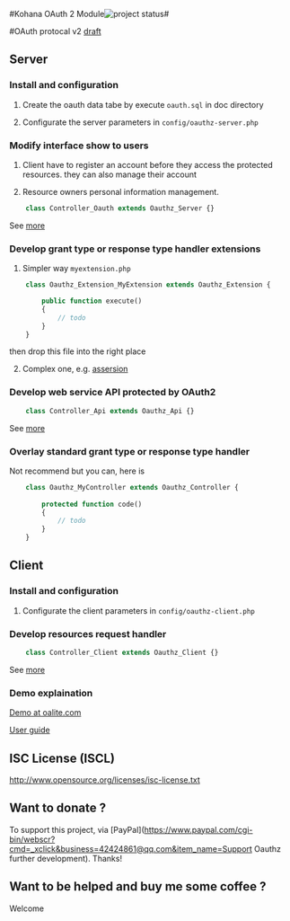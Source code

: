 #Kohana OAuth 2 Module![project status](http://stillmaintained.com/Yahasana/kohana-oauthy.png)#

#OAuth protocal v2 [draft](http://tools.ietf.org/wg/oauth/)

## Server ##

### Install and configuration ###

 1) Create the oauth data tabe by execute `oauth.sql` in doc directory

 2) Configurate the server parameters in `config/oauthz-server.php`

### Modify interface show to users ###

 1) Client have to register an account before they access the protected resources. they can also manage their account

 2) Resource owners personal information management.
```php
    class Controller_Oauth extends Oauthz_Server {}
```
 See [more](/Yahasana/kohana-Oauthy/blob/master/guide/oauthz/server.md)

### Develop grant type or response type handler extensions ###

 1) Simpler way `myextension.php`
```php
    class Oauthz_Extension_MyExtension extends Oauthz_Extension {

        public function execute()
        {
            // todo
        }
    }
```
  then drop this file into the right place

 2) Complex one, e.g. [assersion](/Yahasana/kohana-Oauthy/blob/master/classes/extension/assersion.php)

### Develop web service API protected by OAuth2 ###
```php
    class Controller_Api extends Oauthz_Api {}
```
 See [more](/Yahasana/kohana-Oauthy/blob/master/guide/oauthz/api.md)

### Overlay standard grant type or response type handler ###

 Not recommend but you can, here is
```php
    class Oauthz_MyController extends Oauthz_Controller {
    
        protected function code()
        {
            // todo
        }
    }
```
## Client ##

### Install and configuration ###

 1) Configurate the client parameters in `config/oauthz-client.php`

### Develop resources request handler ###
```php
    class Controller_Client extends Oauthz_Client {}
```
 See [more](/Yahasana/kohana-Oauthy/blob/master/guide/oauthz/client.md)

### Demo explaination ###

[Demo at oalite.com](http://oalite.com/oauth)

[User guide](/Yahasana/kohana-Oauthy/blob/master/guide/oauthz/demo.md)

## ISC License (ISCL) ##

http://www.opensource.org/licenses/isc-license.txt

## Want to donate ? ##

To support this project, via [PayPal](https://www.paypal.com/cgi-bin/webscr?cmd=_xclick&business=42424861@qq.com&item_name=Support Oauthz further development). Thanks!

## Want to be helped and buy me some coffee ? ##

Welcome
